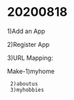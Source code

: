 # 20200818
1)Add an App

2)Register App

3)URL Mapping:

Make-1)myhome

     2)aboutus
     3)myhobbies
